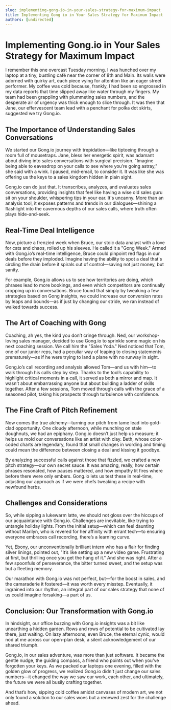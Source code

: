 ```yaml
---
slug: implementing-gong-io-in-your-sales-strategy-for-maximum-impact
title: Implementing Gong io in Your Sales Strategy for Maximum Impact
authors: [undirected]
---
```


# Implementing Gong.io in Your Sales Strategy for Maximum Impact

I remember this one overcast Tuesday morning. I was hunched over my laptop at a tiny, bustling café near the corner of 8th and Main. Its walls were adorned with quirky art, each piece vying for attention like an eager street performer. My coffee was cold because, frankly, I had been so engrossed in my data reports that time slipped away like water through my fingers. My team had been grappling with plummeting sales numbers, and the desperate air of urgency was thick enough to slice through. It was then that Jane, our effervescent team lead with a penchant for polka dot skirts, suggested we try Gong.io.

## The Importance of Understanding Sales Conversations

We started our Gong.io journey with trepidation—like tiptoeing through a room full of mousetraps. Jane, bless her energetic spirit, was adamant about diving into sales conversations with surgical precision. "Imagine being able to eavesdrop on your calls to see where you’re going astray," she said with a wink. I paused, mid-email, to consider it. It was like she was offering us the keys to a sales kingdom hidden in plain sight.

Gong.io can do just that. It transcribes, analyzes, and evaluates sales conversations, providing insights that feel like having a wise old sales guru sit on your shoulder, whispering tips in your ear. It's uncanny. More than an analysis tool, it exposes patterns and trends in our dialogues—shining a flashlight into the cavernous depths of our sales calls, where truth often plays hide-and-seek.

## Real-Time Deal Intelligence

Now, picture a frenzied week when Bruce, our stoic data analyst with a love for cats and chaos, rolled up his sleeves. He called it a "Gong Week." Armed with Gong.io’s real-time intelligence, Bruce could pinpoint red flags in our deals before they imploded. Imagine having the ability to spot a deal that's circling the drain before it spirals out of control—saving not just money, but sanity.

For example, Gong.io allows us to see how territories are doing, which phrases lead to more bookings, and even which competitors are continually cropping up in conversations. Bruce found that simply by tweaking a few strategies based on Gong insights, we could increase our conversion rates by leaps and bounds—as if just by changing our stride, we ran instead of walked towards success.

## The Art of Coaching with Gong

Coaching, ah yes, the kind you don’t cringe through. Ned, our workshop-loving sales manager, decided to use Gong.io to sprinkle some magic on his next coaching session. We call him the "Sales Yoda." Ned noticed that Tom, one of our junior reps, had a peculiar way of leaping to closing statements prematurely—as if he were trying to land a plane with no runway in sight.

Gong.io’s call recording and analysis allowed Tom—and us with him—to walk through his calls step by step. Thanks to the tool’s capability to highlight critical moments in a call, it served as both a mirror and map. It wasn’t about embarrassing anyone but about building a ladder of skills together. After a few sessions, Tom moved through calls with the grace of a seasoned pilot, taking his prospects through turbulence with confidence.

## The Fine Craft of Pitch Refinement

Now comes the true alchemy—turning our pitch from tame lead into gold-clad opportunity. One cloudy afternoon, while munching on stale doughnuts, we had an epiphany. Gong.io doesn’t just help us measure; it helps us mold our conversations like an artist with clay. Beth, whose color-coded charts are legendary, found that small changes in wording and timing could mean the difference between closing a deal and kissing it goodbye.

By analyzing successful calls against those that fizzled, we crafted a new pitch strategy—our own secret sauce. It was amazing, really, how certain phrases resonated, how pauses mattered, and how empathy lit fires where before there were only embers. Gong.io lets us test these in real-time, adjusting our approach as if we were chefs tweaking a recipe with newfound herbs.

## Challenges and Considerations

So, while sipping a lukewarm latte, we should not gloss over the hiccups of our acquaintance with Gong.io. Challenges are inevitable, like trying to untangle holiday lights. From the initial setup—which can feel daunting without Marilyn, who is revered for her affinity with errant tech—to ensuring everyone embraces call recording, there’s a learning curve.

Yet, Ebony, our unconventionally brilliant intern who has a flair for finding silver linings, pointed out, "It’s like setting up a new video game. Frustrating at first, but thrilling once you get the hang of it." And she was right. After a few spoonfuls of perseverance, the bitter turned sweet, and the setup was but a fleeting memory.

Our marathon with Gong.io was not perfect, but—for the boost in sales, and the camaraderie it fostered—it was worth every misstep. Eventually, it ingrained into our rhythm, an integral part of our sales strategy that none of us could imagine forsaking—a part of us.

## Conclusion: Our Transformation with Gong.io

In hindsight, our office buzzing with Gong.io insights was a bit like unearthing a hidden garden. Rows and rows of potential to be cultivated lay there, just waiting. On lazy afternoons, even Bruce, the eternal cynic, would nod at me across our open-plan desk, a silent acknowledgement of our shared triumph.

Gong.io, in our sales adventure, was more than just software. It became the gentle nudge, the guiding compass, a friend who points out when you’ve forgotten your keys. As we packed our laptops one evening, filled with the golden glow of progress, we realized Gong.io didn't just change our sales numbers—it changed the way we saw our work, each other, and ultimately, the future we were all busily crafting together.

And that’s how, sipping cold coffee amidst canvases of modern art, we not only found a solution to our sales woes but a renewed zest for the challenge ahead.